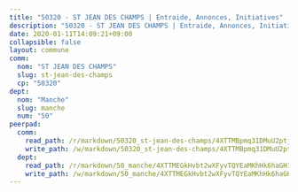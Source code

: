 ```yaml
---
title: "50320 - ST JEAN DES CHAMPS | Entraide, Annonces, Initiatives"
description: "50320 - ST JEAN DES CHAMPS | Entraide, Annonces, Initiatives"
date: 2020-01-11T14:09:21+09:00
collapsible: false
layout: commune
comm:
  nom: "ST JEAN DES CHAMPS"
  slug: st-jean-des-champs
  cp: "50320"
dept:
  nom: "Manche"
  slug: manche
  num: "50"
peerpad:
  comm:
    read_path: /r/markdown/50320_st-jean-des-champs/4XTTMBpmq31DMuU2ptjL8o63LT3qLuugjeXsBZNsZPokz8GB3
    write_path: /w/markdown/50320_st-jean-des-champs/4XTTMBpmq31DMuU2ptjL8o63LT3qLuugjeXsBZNsZPokz8GB3-K3TgV2awDBPmQr1Ss1fhvHa7XwSpGRpKYr9BxttHZKqLNkbKMgaaeB64jXFc7LgkD2mpyXXuCKtJCgsn3FKyk8EEhJRBzpuUFoTJeRpSeaXPhTtozf4pLXiXDgZPvXXUDvxoKzPT
  dept:
    read_path: /r/markdown/50_manche/4XTTMEGkHvbt2wXFyvTQYEaMKhHk6haGH1SzsRNevKgBDTuXr
    write_path: /w/markdown/50_manche/4XTTMEGkHvbt2wXFyvTQYEaMKhHk6haGH1SzsRNevKgBDTuXr-K3TgUSx1rwmRRLqHcTLLdo4dVfTRKvf94KKagmUFPevWSp2f9nuc6fJF25TtLArzK8teuQ5TvuAMqW38N2MYgT18hBoXtjmKX9WuSn2vkujmSJPp3gF4gsuMmfEM8Th4Ap94heFE
---
```


